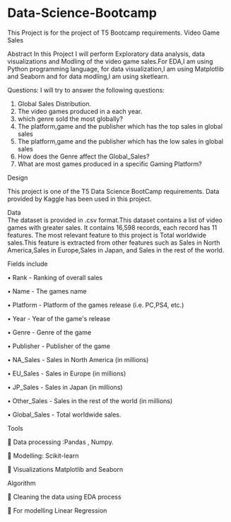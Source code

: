 # Data-Science-Bootcamp
This Project is for the project of T5 Bootcamp requirements.
Video Game Sales 

Abstract 
In this Project I will perform Exploratory data analysis, data visualizations and Modling of the video game sales.For EDA,I am using Python programming language, for data visualization,I am using Matplotlib and Seaborn and for data modling,I am using sketlearn. 

Questions:
I will try to answer the following questions: 
1. Global Sales Distribution. 
2. The video games produced in a each year.
3. which genre sold the most globally? 
4. The platform,game and the publisher which has the top sales in global sales
5. The platform,game and the publisher which has the low sales in global sales 
6. How does the Genre affect the Global_Sales? 
7. What are most games produced in a specific Gaming Platform? 

Design 

This project is one of the T5 Data Science BootCamp requirements. Data provided by Kaggle has been used in this project.  

Data   
The dataset is provided in .csv format.This dataset contains a list of video games with greater sales. It contains 16,598 records, each record has 11 features. The most relevant feature to this project is Total worldwide sales.This feature is extracted from other features such as Sales in North America,Sales in Europe,Sales in Japan, and Sales in the rest of the world. 

Fields include 

• Rank - Ranking of overall sales 

• Name - The games name

• Platform - Platform of the games release (i.e. PC,PS4, etc.)

• Year - Year of the game's release

• Genre - Genre of the game 

• Publisher - Publisher of the game 

• NA_Sales - Sales in North America (in millions) 

• EU_Sales - Sales in Europe (in millions) 

• JP_Sales - Sales in Japan (in millions) 

• Other_Sales - Sales in the rest of the world (in millions) 

• Global_Sales - Total worldwide sales. 


Tools 

 Data processing :Pandas , Numpy.

 Modelling: Scikit-learn

 Visualizations Matplotlib and Seaborn 

Algorithm  

 Cleaning the data using EDA process

 For modelling Linear Regression  
 
 
